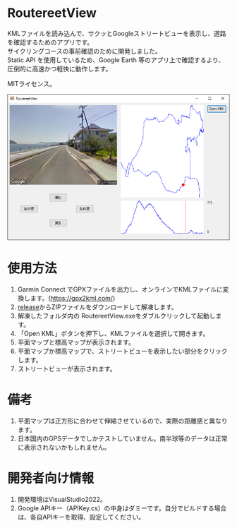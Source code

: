 RoutereetView
=======
KMLファイルを読み込んで、サクッとGoogleストリートビューを表示し、道路を確認するためのアプリです。  
サイクリングコースの事前確認のために開発しました。  
Static API を使用しているため、Google Earth 等のアプリ上で確認するより、圧倒的に高速かつ軽快に動作します。

MITライセンス。

![画面キャプチャ](https://raw.githubusercontent.com/tacores/RoutereetView/master/images/capture.png)

# 使用方法
1. Garmin Connect でGPXファイルを出力し、オンラインでKMLファイルに変換します。(https://gpx2kml.com/)
2. [release](https://github.com/tacores/RoutereetView/releases)からZIPファイルをダウンロードして解凍します。
3. 解凍したフォルダ内の RoutereetView.exeをダブルクリックして起動します。
4. 「Open KML」ボタンを押下し、KMLファイルを選択して開きます。
5. 平面マップと標高マップが表示されます。
6. 平面マップか標高マップで、ストリートビューを表示したい部分をクリックします。
7. ストリートビューが表示されます。

# 備考
1. 平面マップは正方形に合わせて伸縮させているので、実際の距離感と異なります。
2. 日本国内のGPSデータでしかテストしていません。南半球等のデータは正常に表示されないかもしれません。

# 開発者向け情報
1. 開発環境はVisualStudio2022。
2. Google APIキー（APIKey.cs）の中身はダミーです。自分でビルドする場合は、各自APIキーを取得、設定してください。


